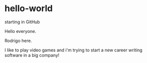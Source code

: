 # hello-world
starting in GitHub

Hello everyone.

Rodrigo here.

I like to play video games and i'm trying to start a new career writing software in a big company!
